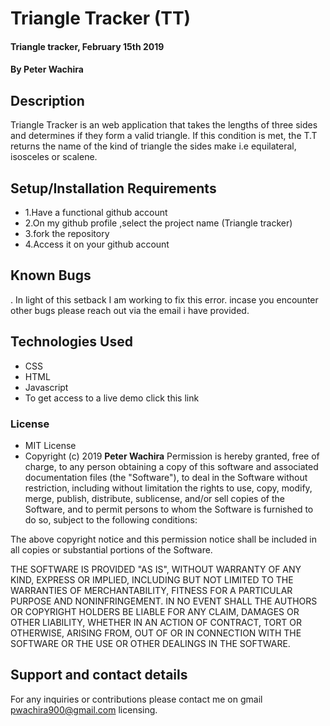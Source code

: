 
# Triangle Tracker (TT)
#### Triangle tracker, February 15th 2019
#### By **Peter Wachira**
## Description
Triangle Tracker is an web application that takes the lengths of three sides and determines if they form a valid triangle.  If this condition is met, the T.T returns the name of the kind of triangle the sides make i.e equilateral, isosceles or  scalene.
## Setup/Installation Requirements
* 1.Have a functional github account
* 2.On my github profile ,select the project name (Triangle tracker)
* 3.fork the repository
* 4.Access it on your github account
## Known Bugs
. In light of this setback I am working to  fix this error.
incase you encounter other bugs please reach out via the email i have provided.
## Technologies Used
* CSS
* HTML
* Javascript
* To get access to a live demo click this link  

### License
* MIT License
* Copyright (c) 2019 **Peter Wachira**
Permission is hereby granted, free of charge, to any person obtaining a copy of this software and associated documentation files (the "Software"), to deal in the Software without restriction, including without limitation the rights to use, copy, modify, merge, publish, distribute, sublicense, and/or sell copies of the Software, and to permit persons to whom the Software is furnished to do so, subject to the following conditions:

The above copyright notice and this permission notice shall be included in all copies or substantial portions of the Software.

THE SOFTWARE IS PROVIDED "AS IS", WITHOUT WARRANTY OF ANY KIND, EXPRESS OR IMPLIED, INCLUDING BUT NOT LIMITED TO THE WARRANTIES OF MERCHANTABILITY, FITNESS FOR A PARTICULAR PURPOSE AND NONINFRINGEMENT. IN NO EVENT SHALL THE AUTHORS OR COPYRIGHT HOLDERS BE LIABLE FOR ANY CLAIM, DAMAGES OR OTHER LIABILITY, WHETHER IN AN ACTION OF CONTRACT, TORT OR OTHERWISE, ARISING FROM, OUT OF OR IN CONNECTION WITH THE SOFTWARE OR THE USE OR OTHER DEALINGS IN THE SOFTWARE.
## Support and contact details
For any inquiries or contributions please contact me on gmail pwachira900@gmail.com
 licensing.


